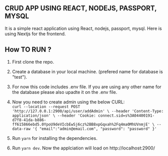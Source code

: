 ## CRUD APP USING REACT, NODEJS, PASSPORT, MYSQL

It is a simple react application using React, nodejs, passport, mysql. Here is using Nextjs for the frontend.

## How TO RUN ?

1. First clone the repo.
2. Create a database in your local machine. (prefered name for database is "test").
3. For now this code includes .env file. If you are using any other name for the database please also upadte it on the .env file.
4. Now you need to create admin using the below CURL: <br />
   `curl --location --request POST 'http://127.0.0.1:2900/api/user/addAdmin' \ --header 'Content-Type: application/json' \ --header 'Cookie: connect.sid=s%3A04400191-d7f8-41da-b886-ff615866ebd5.0YpoU9deVIcbEwSj6cz%2BB8xpGqxah%2Fq4ma0MhUVnmjE' \ --data-raw '{ "email":"admin@email.com", "password": "password" }'`

5. Run `yarn` for installing the dependencies.
6. Run `yarn dev`. Now the applciation will load on http://localhost:2900/
